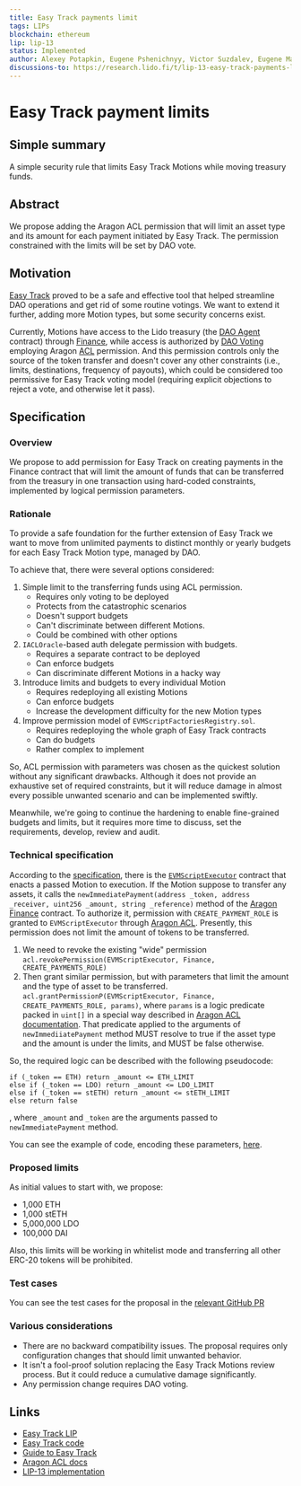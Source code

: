 ```yaml
---
title: Easy Track payments limit 
tags: LIPs
blockchain: ethereum
lip: lip-13
status: Implemented
author: Alexey Potapkin, Eugene Pshenichnyy, Victor Suzdalev, Eugene Mamin
discussions-to: https://research.lido.fi/t/lip-13-easy-track-payments-limit/1670
---
```


# Easy Track payment limits

## Simple summary

A simple security rule that limits Easy Track Motions while moving treasury funds.

## Abstract 

We propose adding the Aragon ACL permission that will limit an asset type and its amount for each payment initiated by Easy Track. The permission constrained with the limits will be set by DAO vote.

## Motivation

[Easy Track](https://github.com/lidofinance/easy-track) proved to be a safe and effective tool that helped streamline DAO operations and get rid of some routine votings. We want to extend it further, adding more Motion types, but some security concerns exist.

Currently, Motions have access to the Lido treasury (the [DAO Agent](https://etherscan.io/address/0x3e40D73EB977Dc6a537aF587D48316feE66E9C8c) contract) through [Finance](https://etherscan.io/address/0xB9E5CBB9CA5b0d659238807E84D0176930753d86), while access is authorized by [DAO Voting](https://etherscan.io/address/0x2e59A20f205bB85a89C53f1936454680651E618e) employing Aragon [ACL](https://etherscan.io/address/0x9895f0f17cc1d1891b6f18ee0b483b6f221b37bb) permission. And this permission controls only the source of the token transfer and doesn't cover any other constraints (i.e., limits, destinations, frequency of payouts), which could be considered too permissive for Easy Track voting model (requiring explicit objections to reject a vote, and otherwise let it pass).

## Specification

### Overview

We propose to add permission for Easy Track on creating payments in the Finance contract that will limit the amount of funds that can be transferred from the treasury in one transaction using hard-coded constraints, implemented by logical permission parameters. 

### Rationale
To provide a safe foundation for the further extension of Easy Track we want to move from unlimited payments to distinct monthly or yearly budgets for each Easy Track Motion type, managed by DAO.

To achieve that, there were several options considered: 
1. Simple limit to the transferring funds using ACL permission.
    - Requires only voting to be deployed 
    - Protects from the catastrophic scenarios
    - Doesn't support budgets
    - Can't discriminate between different Motions.
    - Could be combined with other options
2. `IACLOracle`-based auth delegate permission with budgets. 
    - Requires a separate contract to be deployed
    - Can enforce budgets
    - Can discriminate different Motions in a hacky way
3. Introduce limits and budgets to every individual Motion
    - Requires redeploying all existing Motions
    - Can enforce budgets
    - Increase the development difficulty for the new Motion types
4. Improve permission model of `EVMScriptFactoriesRegistry.sol`.
    - Requires redeploying the whole graph of Easy Track contracts
    - Can do budgets
    - Rather complex to implement

So, ACL permission with parameters was chosen as the quickest solution without any significant drawbacks. Although it does not provide an exhaustive set of required constraints, but it will reduce damage in almost every possible unwanted scenario and can be implemented swiftly.

Meanwhile, we're going to continue the hardening to enable fine-grained budgets and limits, but it requires more time to discuss, set the requirements, develop, review and audit.

### Technical specification

According to the [specification](https://github.com/lidofinance/easy-track/blob/master/specification.md), there is the [`EVMScriptExecutor`](https://etherscan.io/address/0xFE5986E06210aC1eCC1aDCafc0cc7f8D63B3F977#code) contract that enacts a passed Motion to execution. If the Motion suppose to transfer any assets, it calls the
`newImmediatePayment(address _token, address _receiver, uint256 _amount, string _reference)` method of the [Aragon Finance](https://etherscan.io/address/0x836835289a2e81b66ae5d95b7c8dbc0480dcf9da#code) contract. To authorize it, permission with `CREATE_PAYMENT_ROLE` is granted to `EVMScriptExecutor` through [Aragon ACL](https://etherscan.io/address/0x9f3b9198911054b122fdb865f8a5ac516201c339#code). Presently, this permission does not limit the amount of tokens to be transferred. 

1. We need to revoke the existing "wide" permission
`acl.revokePermission(EVMScriptExecutor, Finance, CREATE_PAYMENTS_ROLE)`
2. Then grant similar permission, but with parameters that limit the amount and the type of asset to be transferred.
`acl.grantPermissionP(EVMScriptExecutor, Finance, CREATE_PAYMENTS_ROLE, params)`, where `params` is a logic predicate packed in `uint[]` in a special way described in [Aragon ACL documentation](https://hack.aragon.org/docs/aragonos-ref#parameter-interpretation). That predicate applied to the arguments of `newImmediiatePayment` method MUST resolve to true if the asset type and the amount is under the limits, and MUST be false otherwise.

So, the required logic can be described with the following pseudocode:
```
if (_token == ETH) return _amount <= ETH_LIMIT
else if (_token == LDO) return _amount <= LDO_LIMIT
else if (_token == stETH) return _amount <= stETH_LIMIT 
else return false
```
, where `_amount` and `_token` are the arguments passed to `newImmediatePayment` method.

You can see the example of code, encoding these parameters, [here](https://github.com/lidofinance/scripts/blob/easytrack_permissions/scripts/vote_adding_permission.py#L36-L69). 

### Proposed limits

As initial values to start with, we propose:
- 1,000 ETH
- 1,000 stETH
- 5,000,000 LDO
- 100,000 DAI

Also, this limits will be working in whitelist mode and transferring all other ERC-20 tokens will be prohibited. 

### Test cases 

You can see the test cases for the proposal in the [relevant GitHub PR](https://github.com/lidofinance/scripts/pull/33)

### Various considerations

- There are no backward compatibility issues. The proposal requires only configuration changes that should limit unwanted behavior.
- It isn't a fool-proof solution replacing the Easy Track Motions review process. But it could reduce a cumulative damage significantly.
- Any permission change requires DAO voting.

## Links

* [Easy Track LIP](https://github.com/lidofinance/lido-improvement-proposals/blob/develop/LIPS/lip-3.md)
* [Easy Track code](https://github.com/lidofinance/easy-track)
* [Guide to Easy Track](https://docs.lido.fi/guides/easy-track-guide)
* [Aragon ACL docs](https://hack.aragon.org/docs/aragonos-ref#parameter-interpretation)
* [LIP-13 implementation](https://github.com/lidofinance/scripts/pull/33)
